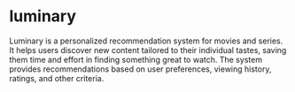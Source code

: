 # luminary
Luminary is a personalized recommendation system for movies and series.  It helps users discover new content tailored to their individual tastes, saving them time and effort in finding something great to watch.  The system provides recommendations based on user preferences, viewing history, ratings, and other criteria.
